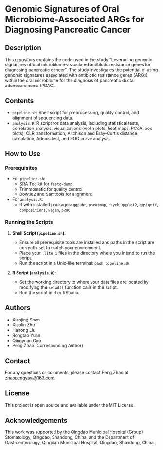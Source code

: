 
# Genomic Signatures of Oral Microbiome-Associated ARGs for Diagnosing Pancreatic Cancer

## Description
This repository contains the code used in the study "Leveraging genomic signatures of oral microbiome-associated antibiotic resistance genes for diagnosing pancreatic cancer". The study investigates the potential of using genomic signatures associated with antibiotic resistance genes (ARGs) within the oral microbiome for the diagnosis of pancreatic ductal adenocarcinoma (PDAC).

## Contents
- `pipeline.sh`: Shell script for preprocessing, quality control, and alignment of sequencing data.
- `analysis.R`: R script for data analysis, including statistical tests, correlation analysis, visualizations (violin plots, heat maps, PCoA, box plots), CLR transformation, Aitchison and Bray-Curtis distance calculation, Adonis test, and ROC curve analysis.

## How to Use
### Prerequisites
- For `pipeline.sh`:
  - SRA Toolkit for `fastq-dump`
  - Trimmomatic for quality control
  - Bowtie2 and Samtools for alignment
- For `analysis.R`:
  - R with installed packages: `ggpubr`, `pheatmap`, `psych`, `ggplot2`, `ggsignif`, `compositions`, `vegan`, `pROC`

### Running the Scripts
1. **Shell Script (`pipeline.sh`):**
   - Ensure all prerequisite tools are installed and paths in the script are correctly set to match your environment.
   - Place your `.lite.1` files in the directory where you intend to run the script.
   - Run the script in a Unix-like terminal: `bash pipeline.sh`

2. **R Script (`analysis.R`):**
   - Set the working directory to where your data files are located by modifying the `setwd()` function calls in the script.
   - Run the script in R or RStudio.

## Authors
- Xiaojing Shen
- Xiaolin Zhu
- Hairong Liu
- Rongtao Yuan
- Qingyuan Guo
- Peng Zhao (Corresponding Author)

## Contact
For any questions or comments, please contact Peng Zhao at zhaopengyayi@163.com.

## License
This project is open source and available under the MIT License.

## Acknowledgements
This work was supported by the Qingdao Municipal Hospital (Group) Stomatology, Qingdao, Shandong, China, and the Department of Gastroenterology, Qingdao Municipal Hospital, Qingdao, Shandong, China.


